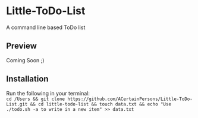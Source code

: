 # Little-ToDo-List
A command line based ToDo list

## Preview
Coming Soon ;)

## Installation

Run the following in your terminal:  
`cd /Users && git clone https://github.com/ACertainPersons/Little-ToDo-List.git && cd little-todo-list && touch data.txt && echo "Use ./todo.sh -a to write in a new item" >> data.txt`

